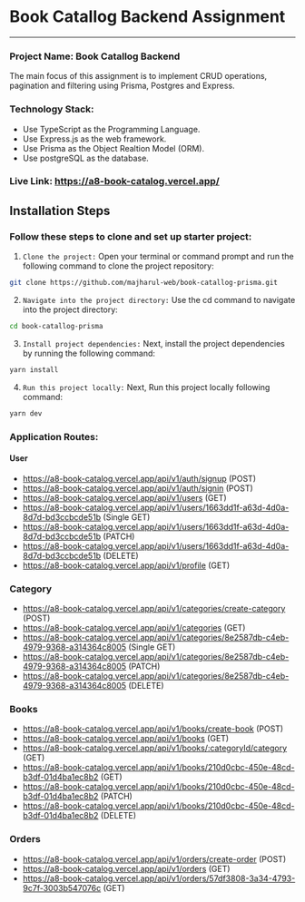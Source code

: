 # Book Catallog Backend Assignment

<hr>

### Project Name: Book Catallog Backend

The main focus of this assignment is to implement CRUD operations, pagination and filtering using Prisma, Postgres and Express.

### Technology Stack:

- Use TypeScript as the Programming Language.
- Use Express.js as the web framework.
- Use Prisma as the Object Realtion Model (ORM).
- Use postgreSQL as the database.

### Live Link: https://a8-book-catalog.vercel.app/

## Installation Steps

### Follow these steps to clone and set up starter project:

1. `Clone the project:` Open your terminal or command prompt and run the following command to clone the project repository:

```bash
git clone https://github.com/majharul-web/book-catallog-prisma.git
```

2. `Navigate into the project directory:` Use the cd command to navigate into the project directory:

```bash
cd book-catallog-prisma
```

3. `Install project dependencies:` Next, install the project dependencies by running the following command:

```bash
yarn install
```

4. `Run this project locally:` Next, Run this project locally following command:

```bash
yarn dev
```

### Application Routes:

#### User

- https://a8-book-catalog.vercel.app/api/v1/auth/signup (POST)
- https://a8-book-catalog.vercel.app/api/v1/auth/signin (POST)
- https://a8-book-catalog.vercel.app/api/v1/users (GET)
- https://a8-book-catalog.vercel.app/api/v1/users/1663dd1f-a63d-4d0a-8d7d-bd3ccbcde51b (Single GET)
- https://a8-book-catalog.vercel.app/api/v1/users/1663dd1f-a63d-4d0a-8d7d-bd3ccbcde51b (PATCH)
- https://a8-book-catalog.vercel.app/api/v1/users/1663dd1f-a63d-4d0a-8d7d-bd3ccbcde51b (DELETE)
- https://a8-book-catalog.vercel.app/api/v1/profile (GET)

### Category

- https://a8-book-catalog.vercel.app/api/v1/categories/create-category (POST)
- https://a8-book-catalog.vercel.app/api/v1/categories (GET)
- https://a8-book-catalog.vercel.app/api/v1/categories/8e2587db-c4eb-4979-9368-a314364c8005 (Single GET)
- https://a8-book-catalog.vercel.app/api/v1/categories/8e2587db-c4eb-4979-9368-a314364c8005 (PATCH)
- https://a8-book-catalog.vercel.app/api/v1/categories/8e2587db-c4eb-4979-9368-a314364c8005 (DELETE)

### Books

- https://a8-book-catalog.vercel.app/api/v1/books/create-book (POST)
- https://a8-book-catalog.vercel.app/api/v1/books (GET)
- https://a8-book-catalog.vercel.app/api/v1/books/:categoryId/category (GET)
- https://a8-book-catalog.vercel.app/api/v1/books/210d0cbc-450e-48cd-b3df-01d4ba1ec8b2 (GET)
- https://a8-book-catalog.vercel.app/api/v1/books/210d0cbc-450e-48cd-b3df-01d4ba1ec8b2 (PATCH)
- https://a8-book-catalog.vercel.app/api/v1/books/210d0cbc-450e-48cd-b3df-01d4ba1ec8b2 (DELETE)

### Orders

- https://a8-book-catalog.vercel.app/api/v1/orders/create-order (POST)
- https://a8-book-catalog.vercel.app/api/v1/orders (GET)
- https://a8-book-catalog.vercel.app/api/v1/orders/57df3808-3a34-4793-9c7f-3003b547076c (GET)
